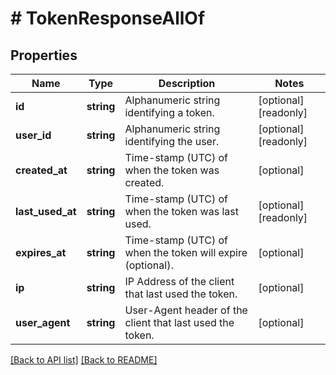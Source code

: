 # # TokenResponseAllOf

## Properties

Name | Type | Description | Notes
------------ | ------------- | ------------- | -------------
**id** | **string** | Alphanumeric string identifying a token. | [optional] [readonly] 
**user_id** | **string** | Alphanumeric string identifying the user. | [optional] [readonly] 
**created_at** | **string** | Time-stamp (UTC) of when the token was created. | [optional] 
**last_used_at** | **string** | Time-stamp (UTC) of when the token was last used. | [optional] [readonly] 
**expires_at** | **string** | Time-stamp (UTC) of when the token will expire (optional). | [optional] 
**ip** | **string** | IP Address of the client that last used the token. | [optional] 
**user_agent** | **string** | User-Agent header of the client that last used the token. | [optional] 


[[Back to API list]](../../README.md#endpoints) [[Back to README]](../../README.md)
